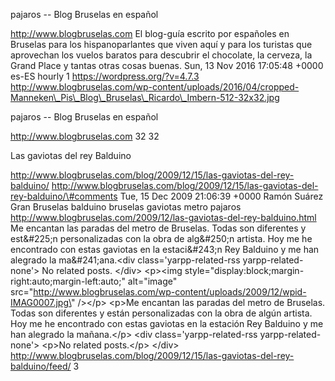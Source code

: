 pajaros -- Blog Bruselas en español

http://www.blogbruselas.com El blog-guía escrito por españoles en
Bruselas para los hispanoparlantes que viven aquí y para los turistas
que aprovechan los vuelos baratos para descubrir el chocolate, la
cerveza, la Grand Place y tantas otras cosas buenas. Sun, 13 Nov 2016
17:05:48 +0000 es-ES hourly 1 https://wordpress.org/?v=4.7.3
http://www.blogbruselas.com/wp-content/uploads/2016/04/cropped-Manneken\_Pis\_Blog\_Bruselas\_Ricardo\_Imbern-512-32x32.jpg

pajaros -- Blog Bruselas en español

http://www.blogbruselas.com 32 32

Las gaviotas del rey Balduino

http://www.blogbruselas.com/blog/2009/12/15/las-gaviotas-del-rey-balduino/
http://www.blogbruselas.com/blog/2009/12/15/las-gaviotas-del-rey-balduino/\#comments
Tue, 15 Dec 2009 21:06:39 +0000 Ramón Suárez Gran Bruselas balduino
bruselas gaviotas metro pajaros
http://www.blogbruselas.com/2009/12/las-gaviotas-del-rey-balduino.html
Me encantan las paradas del metro de Bruselas. Todas son diferentes y
est&\#225;n personalizadas con la obra de alg&\#250;n artista. Hoy me he
encontrado con estas gaviotas en la estaci&\#243;n Rey Balduino y me han
alegrado la ma&\#241;ana.\<div class=\'yarpp-related-rss
yarpp-related-none\'\> No related posts. \</div\> \<p\>\<img
style=\"display:block;margin-right:auto;margin-left:auto;\"
alt=\"image\"
src=\"http://www.blogbruselas.com/wp-content/uploads/2009/12/wpid-IMAG0007.jpg\"
/\>\</p\> \<p\>Me encantan las paradas del metro de Bruselas. Todas son
diferentes y est&aacute;n personalizadas con la obra de alg&uacute;n
artista. Hoy me he encontrado con estas gaviotas en la estaci&oacute;n
Rey Balduino y me han alegrado la ma&ntilde;ana.\</p\> \<div
class=\'yarpp-related-rss yarpp-related-none\'\> \<p\>No related
posts.\</p\> \</div\>
http://www.blogbruselas.com/blog/2009/12/15/las-gaviotas-del-rey-balduino/feed/
3
